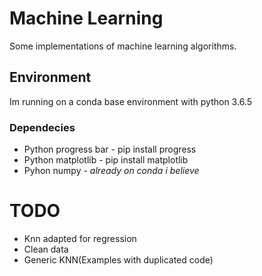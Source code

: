 # Machine Learning

Some implementations of machine learning algorithms.

## Environment
Im running on a conda base environment with python 3.6.5
### Dependecies
* Python progress bar - pip install progress
* Python matplotlib - pip install matplotlib
* Pyhon numpy - *already on conda i believe*


# TODO
* Knn adapted for regression
* Clean data
* Generic KNN(Examples with duplicated code)